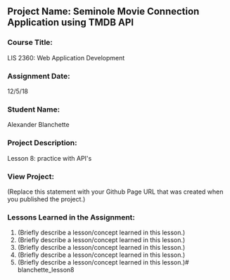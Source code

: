 ## Project Name:  Seminole Movie Connection Application using TMDB API

### Course Title:
LIS 2360:  Web Application Development

### Assignment Date:  
12/5/18

### Student Name:  
Alexander Blanchette

### Project Description:
Lesson 8: practice with API's

### View Project:
(Replace this statement with your Github Page URL that was created when you 
 published the project.)

### Lessons Learned in the Assignment:
1. (Briefly describe a lesson/concept learned in this lesson.)
2. (Briefly describe a lesson/concept learned in this lesson.)
3. (Briefly describe a lesson/concept learned in this lesson.)
4. (Briefly describe a lesson/concept learned in this lesson.)
5. (Briefly describe a lesson/concept learned in this lesson.)# blanchette_lesson8
